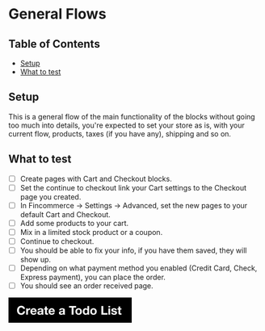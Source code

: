 # General Flows <!-- omit in toc -->

## Table of Contents <!-- omit in toc -->

- [Setup](#setup)
- [What to test](#what-to-test)

## Setup

This is a general flow of the main functionality of the blocks without going too much into details, you're expected to set your store as is, with your current flow, products, taxes (if you have any), shipping and so on.

## What to test

-   [ ] Create pages with Cart and Checkout blocks.
-   [ ] Set the continue to checkout link your Cart settings to the Checkout page you created.
-   [ ] In Fincommerce -> Settings -> Advanced, set the new pages to your default Cart and Checkout.
-   [ ] Add some products to your cart.
-   [ ] Mix in a limited stock product or a coupon.
-   [ ] Continue to checkout.
-   [ ] You should be able to fix your info, if you have them saved, they will show up.
-   [ ] Depending on what payment method you enabled (Credit Card, Check, Express payment), you can place the order.
-   [ ] You should see an order received page.

[![Create Todo list](https://raw.githubusercontent.com/senadir/todo-my-markdown/master/public/github-button.svg?sanitize=true)](https://git-todo.netlify.app/create)
